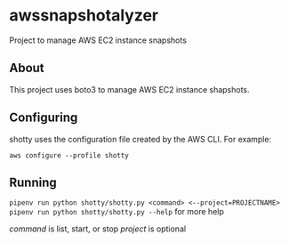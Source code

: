 # awssnapshotalyzer
Project to manage AWS EC2 instance snapshots

## About

This project uses boto3 to manage AWS EC2 instance shapshots.

## Configuring

shotty uses the configuration file created by the AWS CLI. 
For example:

`aws configure --profile shotty`

## Running

`pipenv run python shotty/shotty.py <command> <--project=PROJECTNAME>`
`pipenv run python shotty/shotty.py --help` for more help

*command* is list, start, or stop
*project* is optional
